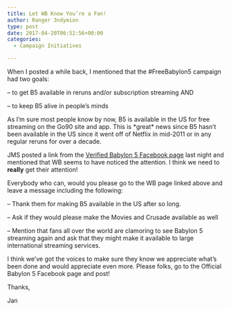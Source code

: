 ```yaml
---
title: Let WB Know You’re a Fan!
author: Ranger 3ndymion
type: post
date: 2017-04-20T06:52:56+00:00
categories:
  - Campaign Initiatives

---
```

When I posted a while back, I mentioned that the #FreeBabylon5 campaign had two goals:

&#8211; to get B5 available in reruns and/or subscription streaming AND

&#8211; to keep B5 alive in people&#8217;s minds

As I&#8217;m sure most people know by now, B5 is available in the US for free streaming on the Go90 site and app. This is \*great\* news since B5 hasn&#8217;t been available in the US since it went off of Netflix in mid-2011 or in any regular reruns for over a decade.

JMS posted a link from the [Verified Babylon 5 Facebook page][1] last night and mentioned that WB seems to have noticed the attention. I think we need to **really** get their attention!

Everybody who can, would you please go to the WB page linked above and leave a message including the following:

&#8211; Thank them for making B5 available in the US after so long.

&#8211; Ask if they would please make the Movies and Crusade available as well

&#8211; Mention that fans all over the world are clamoring to see Babylon 5 streaming again and ask that they might make it available to large international streaming services.

I think we&#8217;ve got the voices to make sure they know we appreciate what&#8217;s been done and would appreciate even more. Please folks, go to the Official Babylon 5 Facebook page and post!

Thanks,

Jan

 [1]: https://www.facebook.com/Babylon5/?hc_ref=PAGES_TIMELINE&fref=nf
